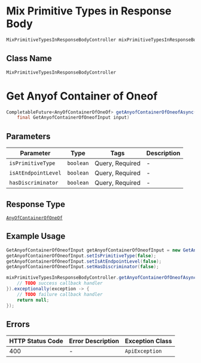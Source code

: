 # Mix Primitive Types in Response Body

```java
MixPrimitiveTypesInResponseBodyController mixPrimitiveTypesInResponseBodyController = client.getMixPrimitiveTypesInResponseBodyController();
```

## Class Name

`MixPrimitiveTypesInResponseBodyController`


# Get Anyof Container of Oneof

```java
CompletableFuture<AnyOfContainerOfOneOf> getAnyofContainerOfOneofAsync(
    final GetAnyofContainerOfOneofInput input)
```

## Parameters

| Parameter | Type | Tags | Description |
|  --- | --- | --- | --- |
| `isPrimitiveType` | `boolean` | Query, Required | - |
| `isAtEndpointLevel` | `boolean` | Query, Required | - |
| `hasDiscriminator` | `boolean` | Query, Required | - |

## Response Type

[`AnyOfContainerOfOneOf`](/doc/models/any-of-container-of-one-of.md)

## Example Usage

```java
GetAnyofContainerOfOneofInput getAnyofContainerOfOneofInput = new GetAnyofContainerOfOneofInput();
getAnyofContainerOfOneofInput.setIsPrimitiveType(false);
getAnyofContainerOfOneofInput.setIsAtEndpointLevel(false);
getAnyofContainerOfOneofInput.setHasDiscriminator(false);

mixPrimitiveTypesInResponseBodyController.getAnyofContainerOfOneofAsync(getAnyofContainerOfOneofInput).thenAccept(result -> {
    // TODO success callback handler
}).exceptionally(exception -> {
    // TODO failure callback handler
    return null;
});
```

## Errors

| HTTP Status Code | Error Description | Exception Class |
|  --- | --- | --- |
| 400 | - | `ApiException` |

